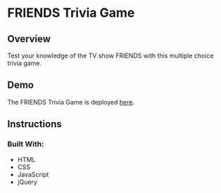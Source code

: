 # FRIENDS Trivia Game

## Overview
Test your knowledge of the TV show FRIENDS with this multiple choice trivia game.

## Demo
The FRIENDS Trivia Game is deployed [here](https://nbardoi.github.io/TriviaGame).

## Instructions


### Built With:
 - HTML
 - CSS
 - JavaScript
 - jQuery
